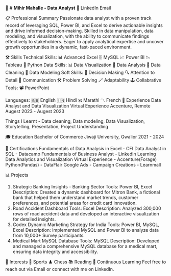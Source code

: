 🌟 # **Mihir Mahalle - Data Analyst** 🌟
LinkedIn Email

📋 Professional Summary
Passionate data analyst with a proven track record of leveraging SQL, Power BI, and Excel to derive actionable insights and drive informed decision-making. Skilled in data manipulation, data modeling, and visualization, with the ability to communicate findings effectively to stakeholders. Eager to apply analytical expertise and uncover growth opportunities in a dynamic, fast-paced environment.

🛠️ Skills
Technical Skills:
📊 Advanced Excel
🗄️ MySQL
📈 Power BI
📉 Tableau
🐍 Python 
Data Skills:
📊 Data Visualization
🧮 Data Analysis
🧹 Data Cleaning
🪪 Data Modeling
Soft Skills:
🧠 Decision Making
🔍 Attention to Detail
💬 Communication
🛠️ Problem Solving
🪄 Adaptability
🕹️ Collabrative
Tools:
📽️ PowerPoint

Languages:
🇬🇧 English
🇮🇳 Hindi
🕉 Marathi
〽️ French
💼 Experience
Data Analyst and Data Visualization Virtual Experience
Accenture, Remote
Augest 2023 - Augest 2023

Things I Learnt - Data cleaning, Data modeling, Data Visualization, Storytelling, Presentation, Project Understanding

🎓 Education
Bachelor of Commerce
Jiwaji University, Gwalior
2021 - 2024

📜 Certifications
Fundamentals of Data Analysis in Excel - CFI
Data Analyst in SQL - Datacamp
Fundamentals of Business Analyst - LinkedIn Learning
Data Analytics and Visualization Virtual Experience - Accenture(Forage)
Python(Pandas) - DataFlair
Google Ads - Campaign Creations - Learnmall

📊 Projects
1. Strategic Banking Insights - Banking Sector 
Tools: Power BI, Excel
Description: Created a dynamic dashboard for Mitron Bank, a fictional bank that helped them understand market trends, customer preferences, and potential areas for credit card innovation.
2. Road Accident Dashboard
Tools: Excel
Description: Analyzed 300,000 rows of road accident data and developed an interactive visualization for detailed insights.
3. Codex Dynamic Marketing Strategy for India 
Tools: Power BI, MySQL, Excel
Description: Implemented MySQL and Power BI to analyze data from 10,000+ Survey participants.
4. Medical Mart MySQL Database
Tools: MySQL
Description: Developed and managed a comprehensive MySQL database for a medical mart, ensuring data integrity and accessibility.

🌱 Interests
🏀 Sports
♟️ Chess
📚 Reading
📖 Continuous Learning
Feel free to reach out via Email or connect with me on LinkedIn.
